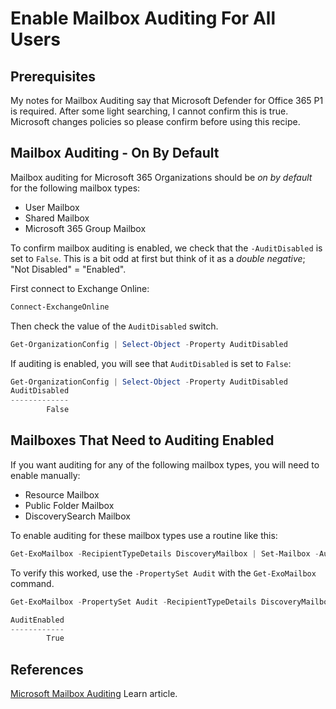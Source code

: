 # Enable Mailbox Auditing For All Users

## Prerequisites

My notes for Mailbox Auditing say that Microsoft Defender for Office 365 P1 is required.
After some light searching, I cannot confirm this is true.
Microsoft changes policies so please confirm before using this recipe.

## Mailbox Auditing - On By Default

Mailbox auditing for Microsoft 365 Organizations should be _on by default_ for the following mailbox types:

+ User Mailbox
+ Shared Mailbox
+ Microsoft 365 Group Mailbox

To confirm mailbox auditing is enabled, we check that the `-AuditDisabled` is set to `False`.
This is a bit odd at first but think of it as a _double negative_; "Not Disabled" = "Enabled".

First connect to Exchange Online:

```powershell
Connect-ExchangeOnline
```

Then check the value of the `AuditDisabled` switch.

```powershell
Get-OrganizationConfig | Select-Object -Property AuditDisabled
```

If auditing is enabled, you will see that `AuditDisabled` is set to `False`:

```powershell
Get-OrganizationConfig | Select-Object -Property AuditDisabled
AuditDisabled
-------------
        False
```

## Mailboxes That Need to Auditing Enabled

If you want auditing for any of the following mailbox types, you will need to enable manually:

+ Resource Mailbox
+ Public Folder Mailbox
+ DiscoverySearch Mailbox

To enable auditing for these mailbox types use a routine like this:

```powershell
Get-ExoMailbox -RecipientTypeDetails DiscoveryMailbox | Set-Mailbox -AuditEnabled $True
```

To verify this worked, use the `-PropertySet Audit` with the `Get-ExoMailbox` command.

```powershell
Get-ExoMailbox -PropertySet Audit -RecipientTypeDetails DiscoveryMailbox | Select-Object -Property AuditEnabled

AuditEnabled
------------
        True
```

## References

[Microsoft Mailbox Auditing](https://learn.microsoft.com/en-us/purview/audit-mailboxes) Learn article.
